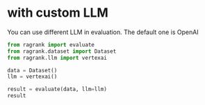 # with custom LLM

You can use different LLM in evaluation. The default one is OpenAI

```python
from ragrank import evaluate
from ragrank.dataset import Dataset
from ragrank.llm import vertexai

data = Dataset()
llm = vertexai()

result = evaluate(data, llm=llm)
result
```